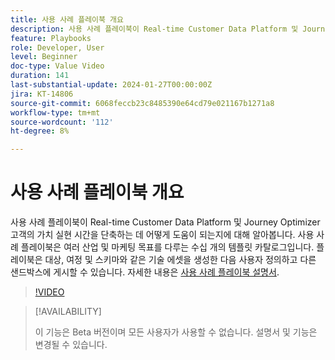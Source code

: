 ```yaml
---
title: 사용 사례 플레이북 개요
description: 사용 사례 플레이북이 Real-time Customer Data Platform 및 Journey Optimizer 고객의 가치 실현 시간을 단축하는 데 어떻게 도움이 되는지에 대해 알아봅니다.
feature: Playbooks
role: Developer, User
level: Beginner
doc-type: Value Video
duration: 141
last-substantial-update: 2024-01-27T00:00:00Z
jira: KT-14806
source-git-commit: 6068feccb23c8485390e64cd79e021167b1271a8
workflow-type: tm+mt
source-wordcount: '112'
ht-degree: 8%

---
```



# 사용 사례 플레이북 개요

사용 사례 플레이북이 Real-time Customer Data Platform 및 Journey Optimizer 고객의 가치 실현 시간을 단축하는 데 어떻게 도움이 되는지에 대해 알아봅니다. 사용 사례 플레이북은 여러 산업 및 마케팅 목표를 다루는 수십 개의 템플릿 카탈로그입니다. 플레이북은 대상, 여정 및 스키마와 같은 기술 에셋을 생성한 다음 사용자 정의하고 다른 샌드박스에 게시할 수 있습니다. 자세한 내용은 [사용 사례 플레이북 설명서](https://experienceleague.adobe.com/docs/experience-platform/use-case-playbooks/playbooks/overview.html).

>[!VIDEO](https://video.tv.adobe.com/v/3426896/?learn=on)

>[!AVAILABILITY]
>
>이 기능은 Beta 버전이며 모든 사용자가 사용할 수 없습니다. 설명서 및 기능은 변경될 수 있습니다.